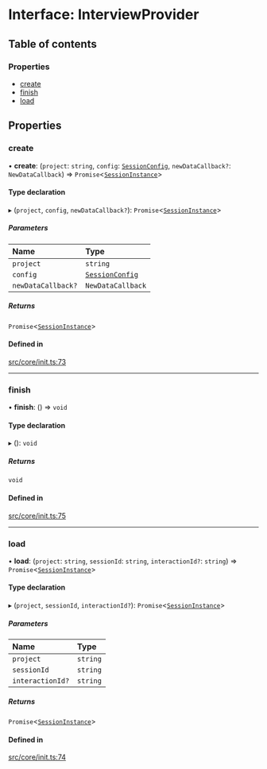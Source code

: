 # Interface: InterviewProvider

## Table of contents

### Properties

- [create](../wiki/InterviewProvider#create)
- [finish](../wiki/InterviewProvider#finish)
- [load](../wiki/InterviewProvider#load)

## Properties

### create

• **create**: (`project`: `string`, `config`: [`SessionConfig`](../wiki/SessionConfig), `newDataCallback?`: `NewDataCallback`) => `Promise`\<[`SessionInstance`](../wiki/SessionInstance)\>

#### Type declaration

▸ (`project`, `config`, `newDataCallback?`): `Promise`\<[`SessionInstance`](../wiki/SessionInstance)\>

##### Parameters

| Name | Type |
| :------ | :------ |
| `project` | `string` |
| `config` | [`SessionConfig`](../wiki/SessionConfig) |
| `newDataCallback?` | `NewDataCallback` |

##### Returns

`Promise`\<[`SessionInstance`](../wiki/SessionInstance)\>

#### Defined in

[src/core/init.ts:73](https://github.com/decisively-io/interview-sdk/blob/7ff582e2e1b882fdedb5de2863fed60488554378/src/core/init.ts#L73)

___

### finish

• **finish**: () => `void`

#### Type declaration

▸ (): `void`

##### Returns

`void`

#### Defined in

[src/core/init.ts:75](https://github.com/decisively-io/interview-sdk/blob/7ff582e2e1b882fdedb5de2863fed60488554378/src/core/init.ts#L75)

___

### load

• **load**: (`project`: `string`, `sessionId`: `string`, `interactionId?`: `string`) => `Promise`\<[`SessionInstance`](../wiki/SessionInstance)\>

#### Type declaration

▸ (`project`, `sessionId`, `interactionId?`): `Promise`\<[`SessionInstance`](../wiki/SessionInstance)\>

##### Parameters

| Name | Type |
| :------ | :------ |
| `project` | `string` |
| `sessionId` | `string` |
| `interactionId?` | `string` |

##### Returns

`Promise`\<[`SessionInstance`](../wiki/SessionInstance)\>

#### Defined in

[src/core/init.ts:74](https://github.com/decisively-io/interview-sdk/blob/7ff582e2e1b882fdedb5de2863fed60488554378/src/core/init.ts#L74)
